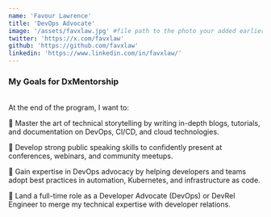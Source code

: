 ```yaml
---
name: 'Favour Lawrence'
title: 'DevOps Advocate'
image: '/assets/favxlaw.jpg' #file path to the photo your added earlier
twitter: 'https://x.com/favxlaw'
github: 'https://github.com/favxlaw'
linkedin: 'https://www.linkedin.com/in/favxlaw/'
---
```


<div>
<h3>My Goals for DxMentorship</h3> <br/>
 At the end of the program, I want to: <br/>

📌 Master the art of technical storytelling by writing in-depth blogs, tutorials, and documentation on DevOps, CI/CD, and cloud technologies. <br/>

📌 Develop strong public speaking skills to confidently present at conferences, webinars, and community meetups. <br/>

📌 Gain expertise in DevOps advocacy by helping developers and teams adopt best practices in automation, Kubernetes, and infrastructure as code. <br/>

📌 Land a full-time role as a Developer Advocate (DevOps) or DevRel Engineer to merge my technical expertise with developer relations.

</div>

